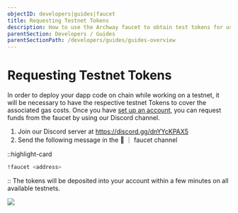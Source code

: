 ```yaml
---
objectID: developers|guides|faucet
title: Requesting Testnet Tokens
description: How to use the Archway faucet to obtain test tokens for use in the development of dapps
parentSection: Developers / Guides
parentSectionPath: /developers/guides/guides-overview
---
```


# Requesting Testnet Tokens

In order to deploy your dapp code on chain while working on a testnet, it will be necessary to have the respective testnet Tokens to cover the associated gas costs. Once you have [set up an account](../1.getting-started/2.setup.md#creating-an-account), you can request funds from the faucet by using our Discord channel.

1. Join our Discord server at https://discord.gg/dnYYcKPAX5
2. Send the following message in the 🚰 ｜ faucet channel

::highlight-card

```bash
!faucet <address>
```

::
The tokens will be deposited into your account within a few minutes on all available testnets.

![](/images/docs/archway-discord-faucet.png)
